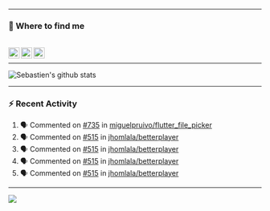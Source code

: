 
---

### :speech_balloon: Where to find me

</br>
<a href="https://twitter.com/seb_bouttier">
  <img align="left" width="22px" src="https://cdn.jsdelivr.net/npm/simple-icons@v3/icons/twitter.svg" />
</a>
<a href="https://www.linkedin.com/in/sebastien-bouttier">
  <img align="left" width="22px" src="https://cdn.jsdelivr.net/npm/simple-icons@v3/icons/linkedin.svg" />
</a>
<a href="https://sebastien-bouttier.medium.com/">
  <img align="left" width="22px" src="https://cdn.jsdelivr.net/npm/simple-icons@v3/icons/medium.svg" />
</a>
</br>

---

![Sebastien's github stats](https://github-readme-stats.vercel.app/api?username=sebastienBtr&show_icons=true&title_color=24292e&icon_color=40c463&text_color=24292e&bg_color=fff&count_private=true)

---

### :zap: Recent Activity

<!--START_SECTION:activity-->
1. 🗣 Commented on [#735](https://github.com/miguelpruivo/flutter_file_picker/issues/735) in [miguelpruivo/flutter_file_picker](https://github.com/miguelpruivo/flutter_file_picker)
2. 🗣 Commented on [#515](https://github.com/jhomlala/betterplayer/issues/515) in [jhomlala/betterplayer](https://github.com/jhomlala/betterplayer)
3. 🗣 Commented on [#515](https://github.com/jhomlala/betterplayer/issues/515) in [jhomlala/betterplayer](https://github.com/jhomlala/betterplayer)
4. 🗣 Commented on [#515](https://github.com/jhomlala/betterplayer/issues/515) in [jhomlala/betterplayer](https://github.com/jhomlala/betterplayer)
5. 🗣 Commented on [#515](https://github.com/jhomlala/betterplayer/issues/515) in [jhomlala/betterplayer](https://github.com/jhomlala/betterplayer)
<!--END_SECTION:activity-->

---

![](https://komarev.com/ghpvc/?username=sebastienBtr)
